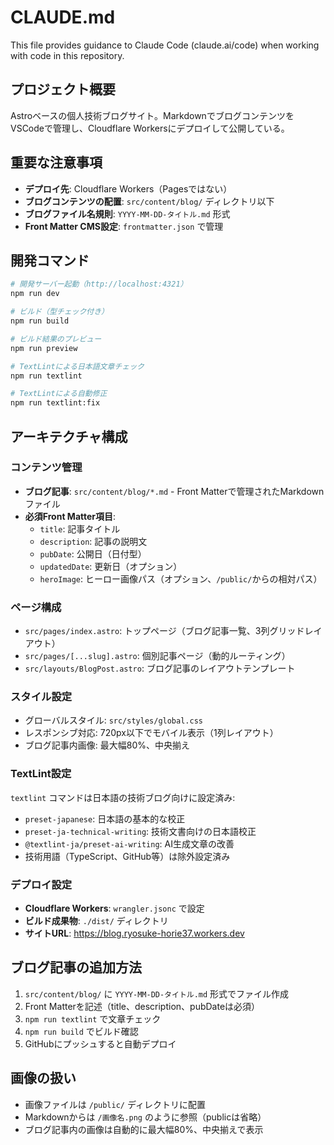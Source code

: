 # CLAUDE.md

This file provides guidance to Claude Code (claude.ai/code) when working with code in this repository.

## プロジェクト概要

Astroベースの個人技術ブログサイト。MarkdownでブログコンテンツをVSCodeで管理し、Cloudflare Workersにデプロイして公開している。

## 重要な注意事項

- **デプロイ先**: Cloudflare Workers（Pagesではない）
- **ブログコンテンツの配置**: `src/content/blog/` ディレクトリ以下
- **ブログファイル名規則**: `YYYY-MM-DD-タイトル.md` 形式
- **Front Matter CMS設定**: `frontmatter.json` で管理

## 開発コマンド

```bash
# 開発サーバー起動（http://localhost:4321）
npm run dev

# ビルド（型チェック付き）
npm run build

# ビルド結果のプレビュー
npm run preview

# TextLintによる日本語文章チェック
npm run textlint

# TextLintによる自動修正
npm run textlint:fix
```

## アーキテクチャ構成

### コンテンツ管理
- **ブログ記事**: `src/content/blog/*.md` - Front Matterで管理されたMarkdownファイル
- **必須Front Matter項目**:
  - `title`: 記事タイトル
  - `description`: 記事の説明文
  - `pubDate`: 公開日（日付型）
  - `updatedDate`: 更新日（オプション）
  - `heroImage`: ヒーロー画像パス（オプション、`/public/`からの相対パス）

### ページ構成
- `src/pages/index.astro`: トップページ（ブログ記事一覧、3列グリッドレイアウト）
- `src/pages/[...slug].astro`: 個別記事ページ（動的ルーティング）
- `src/layouts/BlogPost.astro`: ブログ記事のレイアウトテンプレート

### スタイル設定
- グローバルスタイル: `src/styles/global.css`
- レスポンシブ対応: 720px以下でモバイル表示（1列レイアウト）
- ブログ記事内画像: 最大幅80%、中央揃え

### TextLint設定
`textlint` コマンドは日本語の技術ブログ向けに設定済み:
- `preset-japanese`: 日本語の基本的な校正
- `preset-ja-technical-writing`: 技術文書向けの日本語校正
- `@textlint-ja/preset-ai-writing`: AI生成文章の改善
- 技術用語（TypeScript、GitHub等）は除外設定済み

### デプロイ設定
- **Cloudflare Workers**: `wrangler.jsonc` で設定
- **ビルド成果物**: `./dist/` ディレクトリ
- **サイトURL**: https://blog.ryosuke-horie37.workers.dev

## ブログ記事の追加方法

1. `src/content/blog/` に `YYYY-MM-DD-タイトル.md` 形式でファイル作成
2. Front Matterを記述（title、description、pubDateは必須）
3. `npm run textlint` で文章チェック
4. `npm run build` でビルド確認
5. GitHubにプッシュすると自動デプロイ

## 画像の扱い

- 画像ファイルは `/public/` ディレクトリに配置
- Markdownからは `/画像名.png` のように参照（publicは省略）
- ブログ記事内の画像は自動的に最大幅80%、中央揃えで表示